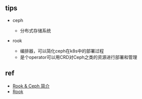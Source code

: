 

## tips

+ ceph
    + 分布式存储系统

+ rook
    + 编排器，可以简化ceph在k8s中的部署过程
    + 是个operator可以用CRD对Ceph之类的资源进行部署和管理

## ref

+ [Rook & Ceph 简介](https://blog.fleeto.us/post/the-ultimate-rook-and-ceph-survival-guide/)
+ [Rook](https://jimmysong.io/kubernetes-handbook/practice/rook.html)